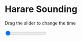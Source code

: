 <h1>Harare Sounding</h1>
<p>Drag the slider to change the time</p>

<div class="slidecontainer">
<input oninput='setImage(this)' class="slider" type="range" min="0" max="2" value="0" step="1" />
<img id='img'/>
</div>

<script>
var img = document.getElementById('img');
var img_array = ['/assets/images/skwt/skd_harare_wrfout_d01_2020-04-14_12:00:00.png',
'/assets/images/skwt/skd_harare_wrfout_d01_2020-04-14_18:00:00.png',];
function setImage(obj)
{
        var value = obj.value;
        img.src = img_array[value];

}
</script>
